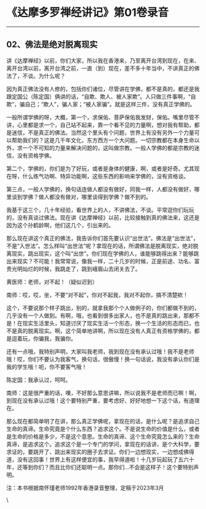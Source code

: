 # 《达摩多罗禅经讲记》第01卷录音

------

## 02、佛法是绝对脱离现实

讲《达摩禅经》以前，你们大家，所以我在香港来，乃至离开台湾到现在，在来、离开台湾以前，离开台湾之前，一直（到）现在，差不多十年当中，不讲真正的佛法了，不谈。为什么呢？

因为真正佛法没有人修的，包括你们诸位，尽管讲在学佛，都不是真的，都还是我跟定国公（陈定国）俩讲的话，“自欺、欺人、被人家欺”。人只做三件事啊，“自欺”，骗自己；“欺人”，骗人家；“被人家骗”。就是这样三件，没有真正学佛的。

一般所谓学佛的呀，大概，第一个，求保佑、菩萨保佑我发财，保佑。嘴里尽管不讲，心里都是求一个，自己站不起来，靠一个看不见的力量啊，想对我有帮助，都是迷信，不是真正的佛法。当然这个里头有个问题，世界上有没有另外一个力量可以帮助我们的？这是几千年文化，东方西方一个大问题。一切宗教都在本身生命以外，求一个不可知的力量来解决问题的，这叫做宗教。一般人学佛的都是宗教的迷信，没有资格学佛。

第二个，学佛的，你们是为了好玩，或者是身体的健康，啊，或者是好奇。尤其现在呀，什么练气功啊、特异功能啊，这些东西的影响来学佛的，没有资格谈。

第三点，一般人学佛的，换句话连做人都没有做好，同我一样，人都没有做好，哪里谈到学佛？做人都没有做对，哪里谈得到学佛？做不到的。

我基于这三个，几十年经验，看世界上的人，不讲佛法，不谈。平常逗你们玩玩的，没有真谈过佛法。现在讲《达摩禅经》以前，比较接触到真的佛法来，这还是因为这个孙鹤龄啊，他们这几个，引出来的。

那么现在讲这个真正的佛法，我告诉你们首先要认识“出世法”。佛法是“出世法”，不是“入世法”。怎么样叫“出世法”呢？拿现在的话，所谓佛法是脱离现实，绝对脱离现实，跳出现实，这个叫“出世”。你们现在学佛的人，谁能够跳得出来？能够跳出来现实？不可能！我常常说，像我一样，二十几岁的时候，正是前途、功名、富贵光明灿烂的时候，我跳走了，跳到峨眉山去闭关去了。

黄医师：老师，对不起！（疑似迟到）

南师：哎，哎，坐，不要“对不起”，你对不起我，我对不起你，搞不清楚欸！

这个，不要说那个样子跳出，别的，就拿我那个个人做例子的，你们都做不到的，几乎没有一个人做到。有啊，哦，也看到很多出家人，也不是真的跳出来，那都不是！在现实生活里头，知道讨厌了现实生活一个形态，换一个生活的形态而已，也不是真的脱离现实。啊，这个简单地讲啊，所以现在没有人真正有资格学佛的，都是逗着玩，你骗我，我骗你。

还有一点哦，我特别声明，大家叫我老师，我到现在没有承认过哦！我不是老师哦！哎，你们不要认为我客气，换句话，很傲慢！换一句话说，我没有承认你们是我的学生哦！呃，你不要客气哦！

陈定国：我承认过，呵呵。

南师：这是很严重的话，噢，不好那么意思讲嘛，所以说我不是老师而已啊！啊，到现在没有承认过哦！这个要特别严重，要考虑好、好好地想一下这个话，有道理在。

那么现在都简单明了在讲，那么真正学佛呢，拿现在的话，是什么呢？是追求自己生命的真谛。生命究竟是个什么东西？追求这个。不是说生命的价值是什么，或者是生命的价格是多少，不是这个意思。生命的真谛、这个生命究竟怎么来的？生命真谛，是追求这个。追求这个是一个专门的学问，拿现在的话讲，是个大科学，要求证的，要跳开了、跳出来现实的圈子去求证。你们一边想现实，一边想成佛得道，没有这回事！世界上有这样便宜的事，我早得道啦！十几岁玩起玩了五六十年，还等到你们？而且比你们还聪明一点。那你们…不会是这样子！这个要特别声明。

注：本书根据南怀瑾老师1992年香港录音整理，定稿于2023年3月

\